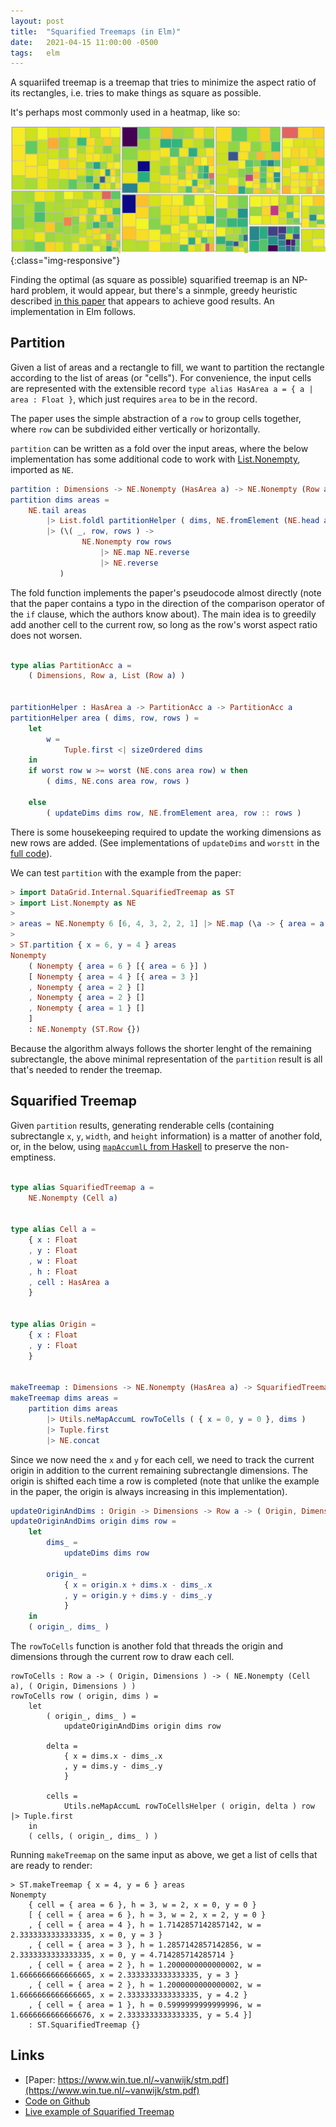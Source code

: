 ```yaml
---
layout: post
title:  "Squarified Treemaps (in Elm)"
date:   2021-04-15 11:00:00 -0500
tags:   elm
---
```


A squariifed treemap is a treemap that tries to minimize the aspect ratio of its rectangles, i.e. tries to make things as square as possible.

It's perhaps most commonly used in a heatmap, like so:

![Squarified Treemap](/assets/img/squarifiedTreemap1.png){:class="img-responsive"}

Finding the optimal (as square as possible) squarified treemap is an NP-hard problem, it would appear, but there's a sinmple, greedy heuristic described [in this paper](https://www.win.tue.nl/~vanwijk/stm.pdf) that appears to achieve good results. An implementation in Elm follows.


## Partition

Given a list of areas and a rectangle to fill, we want to partition the rectangle according to the list of areas (or "cells"). For convenience, the input cells are represented with the extensible record `type alias HasArea a = { a | area : Float }`, which just requires `area` to be in the record.

The paper uses the simple abstraction of a `row` to group cells together, where `row` can be subdivided either vertically or horizontally.

`partition` can be written as a fold over the input areas, where the below implementation has some additional code to work with [List.Nonempty](https://package.elm-lang.org/packages/mgold/elm-nonempty-list/latest/List.Nonempty), imported as `NE`.

```elm
partition : Dimensions -> NE.Nonempty (HasArea a) -> NE.Nonempty (Row a)
partition dims areas =
    NE.tail areas
        |> List.foldl partitionHelper ( dims, NE.fromElement (NE.head areas), [] )
        |> (\( _, row, rows ) ->
                NE.Nonempty row rows
                    |> NE.map NE.reverse
                    |> NE.reverse
           )
```

The fold function implements the paper's pseudocode almost directly (note that the paper contains a typo in the direction of the comparison operator of the `if` clause, which the authors know about). The main idea is to greedily add another cell to the current row, so long as the row's worst aspect ratio does not worsen.

```elm

type alias PartitionAcc a =
    ( Dimensions, Row a, List (Row a) )


partitionHelper : HasArea a -> PartitionAcc a -> PartitionAcc a
partitionHelper area ( dims, row, rows ) =
    let
        w =
            Tuple.first <| sizeOrdered dims
    in
    if worst row w >= worst (NE.cons area row) w then
        ( dims, NE.cons area row, rows )

    else
        ( updateDims dims row, NE.fromElement area, row :: rows )
```

There is some housekeeping required to update the working dimensions as new rows are added. (See implementations of `updateDims` and `worstt` in the [full code](https://github.com/tkuriyama/elm-datagrid/blob/master/src/DataGrid/Internal/SquarifiedTreemap.elm)).

We can test `partition` with the example from the paper:

```elm
> import DataGrid.Internal.SquarifiedTreemap as ST
> import List.Nonempty as NE
>
> areas = NE.Nonempty 6 [6, 4, 3, 2, 2, 1] |> NE.map (\a -> { area = a })
>
> ST.partition { x = 6, y = 4 } areas
Nonempty
    ( Nonempty { area = 6 } [{ area = 6 }] )
    [ Nonempty { area = 4 } [{ area = 3 }]
    , Nonempty { area = 2 } []
    , Nonempty { area = 2 } []
    , Nonempty { area = 1 } []
    ]
    : NE.Nonempty (ST.Row {})
```

Because the algorithm always follows the shorter lenght of the remaining subrectangle, the above minimal representation of the `partition` result is all that's needed to render the treemap.


## Squarified Treemap

Given `partition` results, generating renderable cells (containing subrectangle `x`, `y`, `width`, and `height` information) is a matter of another fold, or, in the below, using [`mapAccumlL` from Haskell](https://package.elm-lang.org/packages/r-k-b/map-accumulate/latest/MapAccumulate) to preserve the non-emptiness.


```elm

type alias SquarifiedTreemap a =
    NE.Nonempty (Cell a)


type alias Cell a =
    { x : Float
    , y : Float
    , w : Float
    , h : Float
    , cell : HasArea a
    }


type alias Origin =
    { x : Float
    , y : Float
    }


makeTreemap : Dimensions -> NE.Nonempty (HasArea a) -> SquarifiedTreemap a
makeTreemap dims areas =
    partition dims areas
        |> Utils.neMapAccumL rowToCells ( { x = 0, y = 0 }, dims )
        |> Tuple.first
        |> NE.concat

```



Since we now need the `x` and `y` for each cell, we need to track the current origin in addition to the current remaining subrectangle dimensions. The origin is shifted each time a row is completed (note that unlike the example in the paper, the origin is always increasing in this implementation).

```elm
updateOriginAndDims : Origin -> Dimensions -> Row a -> ( Origin, Dimensions )
updateOriginAndDims origin dims row =
    let
        dims_ =
            updateDims dims row

        origin_ =
            { x = origin.x + dims.x - dims_.x
            , y = origin.y + dims.y - dims_.y
            }
    in
    ( origin_, dims_ )

```

The `rowToCells` function is another fold that threads the origin and dimensions through the current row to draw each cell.

```
rowToCells : Row a -> ( Origin, Dimensions ) -> ( NE.Nonempty (Cell a), ( Origin, Dimensions ) )
rowToCells row ( origin, dims ) =
    let
        ( origin_, dims_ ) =
            updateOriginAndDims origin dims row

        delta =
            { x = dims.x - dims_.x
            , y = dims.y - dims_.y
            }

        cells =
            Utils.neMapAccumL rowToCellsHelper ( origin, delta ) row |> Tuple.first
    in
    ( cells, ( origin_, dims_ ) )
```

Running `makeTreemap` on the same input as above, we get a list of cells that are ready to render:

```
> ST.makeTreemap { x = 4, y = 6 } areas
Nonempty 
    { cell = { area = 6 }, h = 3, w = 2, x = 0, y = 0 }
    [ { cell = { area = 6 }, h = 3, w = 2, x = 2, y = 0 }
    , { cell = { area = 4 }, h = 1.7142857142857142, w = 2.3333333333333335, x = 0, y = 3 }
    , { cell = { area = 3 }, h = 1.2857142857142856, w = 2.3333333333333335, x = 0, y = 4.714285714285714 }
    , { cell = { area = 2 }, h = 1.2000000000000002, w = 1.6666666666666665, x = 2.3333333333333335, y = 3 }
    , { cell = { area = 2 }, h = 1.2000000000000002, w = 1.6666666666666665, x = 2.3333333333333335, y = 4.2 }
    , { cell = { area = 1 }, h = 0.5999999999999996, w = 1.6666666666666676, x = 2.3333333333333335, y = 5.4 }]
    : ST.SquarifiedTreemap {}
```

## Links

- [Paper: https://www.win.tue.nl/~vanwijk/stm.pdf](https://www.win.tue.nl/~vanwijk/stm.pdf)
- [Code on Github](https://github.com/tkuriyama/elm-datagrid/blob/master/src/DataGrid/Internal/SquarifiedTreemap.elm)
- [Live example of Squarified Treemap](https://tarokuriyama.com/useq/)

